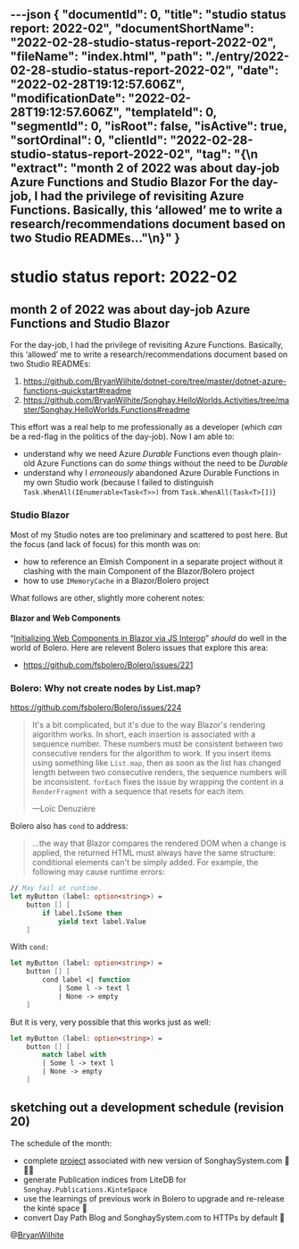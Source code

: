 ---json
{
  "documentId": 0,
  "title": "studio status report: 2022-02",
  "documentShortName": "2022-02-28-studio-status-report-2022-02",
  "fileName": "index.html",
  "path": "./entry/2022-02-28-studio-status-report-2022-02",
  "date": "2022-02-28T19:12:57.606Z",
  "modificationDate": "2022-02-28T19:12:57.606Z",
  "templateId": 0,
  "segmentId": 0,
  "isRoot": false,
  "isActive": true,
  "sortOrdinal": 0,
  "clientId": "2022-02-28-studio-status-report-2022-02",
  "tag": "{\n  \"extract\": \"month 2 of 2022 was about day-job Azure Functions and Studio Blazor For the day-job, I had the privilege of revisiting Azure Functions. Basically, this ‘allowed’ me to write a research/recommendations document based on two Studio READMEs…\"\n}"
}
---

# studio status report: 2022-02

## month 2 of 2022 was about day-job Azure Functions and Studio Blazor

For the day-job, I had the privilege of revisiting Azure Functions. Basically, this ‘allowed’ me to write a research/recommendations document based on two Studio READMEs:

1. <https://github.com/BryanWilhite/dotnet-core/tree/master/dotnet-azure-functions-quickstart#readme>
2. <https://github.com/BryanWilhite/Songhay.HelloWorlds.Activities/tree/master/Songhay.HelloWorlds.Functions#readme>

This effort was a real help to me professionally as a developer (which _can_ be a red-flag in the politics of the day-job). Now I am able to:

- understand why we need Azure _Durable_ Functions even though plain-old Azure Functions can do _some_ things without the need to be _Durable_
- understand why I _erroneously_ abandoned Azure Durable Functions in my own Studio work (because I failed to distinguish `Task.WhenAll(IEnumerable<Task<T>>)` from `Task.WhenAll(Task<T>[])`)

### Studio Blazor

Most of my Studio notes are too preliminary and scattered to post here. But the focus (and lack of focus) for this month was on:

- how to reference an Elmish Component in a separate project without it clashing with the main Component of the Blazor/Bolero project
- how to use `IMemoryCache` in a Blazor/Bolero project

What follows are other, slightly more coherent notes:

#### Blazor and Web Components

“[Initializing Web Components in Blazor via JS Interop](https://www.thomasclaudiushuber.com/2020/02/14/initializing-web-components-in-blazor-via-js-interop/)” _should_ do well in the world of Bolero. Here are relevent Bolero issues that explore this area:

- <https://github.com/fsbolero/Bolero/issues/221>

### Bolero: Why not create nodes by List.map?

<https://github.com/fsbolero/Bolero/issues/224>

>It's a bit complicated, but it's due to the way Blazor's rendering algorithm works. In short, each insertion is associated with a sequence number. These numbers must be consistent between two consecutive renders for the algorithm to work. If you insert items using something like `List.map`, then as soon as the list has changed length between two consecutive renders, the sequence numbers will be inconsistent. `forEach` fixes the issue by wrapping the content in a `RenderFragment` with a sequence that resets for each item.
>
>—Loïc Denuzière

Bolero also has `cond` to address:

>…the way that Blazor compares the rendered DOM when a change is applied, the returned HTML must always have the same structure: conditional elements can't be simply added. For example, the following may cause runtime errors:

```fsharp
// May fail at runtime.
let myButton (label: option<string>) =
    button [] [
        if label.IsSome then
            yield text label.Value
    ]
```

With `cond:`

```fsharp
let myButton (label: option<string>) =
    button [] [
        cond label <| function
            | Some l -> text l
            | None -> empty
    ]
```

But it is very, very possible that this works just as well:

```fsharp
let myButton (label: option<string>) =
    button [] [
        match label with
        | Some l -> text l
        | None -> empty
    ]
```

## sketching out a development schedule (revision 20)

The schedule of the month:

- complete [project](https://github.com/BryanWilhite/Songhay.Dashboard/projects/2) associated with new version of SonghaySystem.com 📜🚜🔨
- generate Publication indices from LiteDB for `Songhay.Publications.KinteSpace`
- use the learnings of previous work in Bolero to upgrade and re-release the kinté space 🚀
- convert Day Path Blog and SonghaySystem.com to HTTPs by default 🔐

@[BryanWilhite](https://twitter.com/BryanWilhite)
